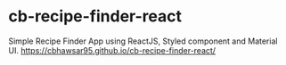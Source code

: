 # cb-recipe-finder-react
Simple Recipe Finder App using ReactJS, Styled component and Material UI.
https://cbhawsar95.github.io/cb-recipe-finder-react/
